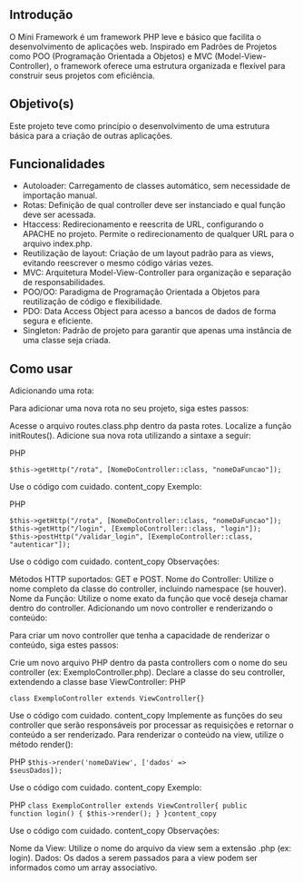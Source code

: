 <h2>Introdução</h2>
<p>
    O Mini Framework é um framework PHP leve e básico que facilita o desenvolvimento de aplicações web. 
    Inspirado em Padrões de Projetos como POO (Programação Orientada a Objetos) e MVC (Model-View-Controller), 
    o framework oferece uma estrutura organizada e flexível para construir seus projetos com eficiência.
</p>

<h2>Objetivo(s)</h2>
<p>
    Este projeto teve como princípio o desenvolvimento de uma estrutura básica para a criação de outras aplicações.
</p>


<h2>Funcionalidades</h2>
<ul>
    <li>Autoloader: Carregamento de classes automático, sem necessidade de importação manual.</li>
    <li>Rotas: Definição de qual controller deve ser instanciado e qual função deve ser acessada.</li>
    <li>Htaccess: Redirecionamento e reescrita de URL, configurando o APACHE no projeto. Permite o redirecionamento de qualquer URL para o arquivo index.php.</li>
    <li>Reutilização de layout: Criação de um layout padrão para as views, evitando reescrever o mesmo código várias vezes.</li>
    <li>MVC: Arquitetura Model-View-Controller para organização e separação de responsabilidades.</li>
    <li>POO/OO: Paradigma de Programação Orientada a Objetos para reutilização de código e flexibilidade.</li>
    <li>PDO: Data Access Object para acesso a bancos de dados de forma segura e eficiente.</li>
    <li>Singleton: Padrão de projeto para garantir que apenas uma instância de uma classe seja criada.</li>
</ul>

<h2>Como usar</h2>
Adicionando uma rota:

Para adicionar uma nova rota no seu projeto, siga estes passos:

Acesse o arquivo routes.class.php dentro da pasta rotes.
Localize a função initRoutes().
Adicione sua nova rota utilizando a sintaxe a seguir:

<p>PHP</p>
<code>$this->getHttp("/rota", [NomeDoController::class, "nomeDaFuncao"]);</code>

Use o código com cuidado.
content_copy
Exemplo:

<p>PHP</p>
<code>$this->getHttp("/rota", [NomeDoController::class, "nomeDaFuncao"]);</code><br>
<code>$this->getHttp("/login", [ExemploController::class, "login"]);</code><br>
<code>$this->postHttp("/validar_login", [ExemploController::class, "autenticar"]);</code><br>

Use o código com cuidado.
content_copy
Observações:

Métodos HTTP suportados: GET e POST.
Nome do Controller: Utilize o nome completo da classe do controller, incluindo namespace (se houver).
Nome da Função: Utilize o nome exato da função que você deseja chamar dentro do controller.
Adicionando um novo controller e renderizando o conteúdo:

Para criar um novo controller que tenha a capacidade de renderizar o conteúdo, siga estes passos:

Crie um novo arquivo PHP dentro da pasta controllers com o nome do seu controller (ex: ExemploController.php).
Declare a classe do seu controller, extendendo a classe base ViewController:
PHP

<code>class ExemploController extends ViewController{}</code>

Use o código com cuidado.
content_copy
Implemente as funções do seu controller que serão responsáveis por processar as requisições e retornar o conteúdo a ser renderizado.
Para renderizar o conteúdo na view, utilize o método render():

PHP
<code>$this->render('nomeDaView', ['dados' => $seusDados]);</code>

Use o código com cuidado.
content_copy
Exemplo:

PHP
<code>class ExemploController extends ViewController{ public function login() { $this->render(); } }content_copy</code>

Use o código com cuidado.
content_copy
Observações:

Nome da View: Utilize o nome do arquivo da view sem a extensão .php (ex: login).
Dados: Os dados a serem passados para a view podem ser informados como um array associativo.